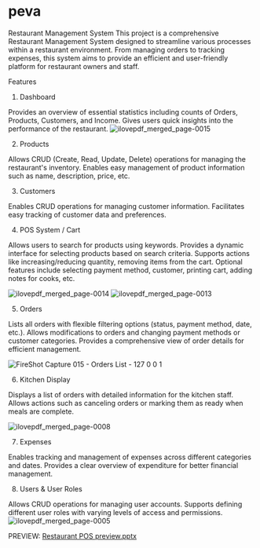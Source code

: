 # peva
Restaurant Management System
This project is a comprehensive Restaurant Management System designed to streamline various processes within a restaurant environment. From managing orders to tracking expenses, this system aims to provide an efficient and user-friendly platform for restaurant owners and staff.

Features

1. Dashboard

Provides an overview of essential statistics including counts of Orders, Products, Customers, and Income.
Gives users quick insights into the performance of the restaurant.
![ilovepdf_merged_page-0015](https://github.com/n495t4r/peva/assets/26253326/fe7df725-821c-483a-af3b-87e8821dd67a)

2. Products

Allows CRUD (Create, Read, Update, Delete) operations for managing the restaurant's inventory.
Enables easy management of product information such as name, description, price, etc.

3. Customers

Enables CRUD operations for managing customer information.
Facilitates easy tracking of customer data and preferences.

4. POS System / Cart

Allows users to search for products using keywords.
Provides a dynamic interface for selecting products based on search criteria.
Supports actions like increasing/reducing quantity, removing items from the cart.
Optional features include selecting payment method, customer, printing cart, adding notes for cooks, etc.

![ilovepdf_merged_page-0014](https://github.com/n495t4r/peva/assets/26253326/31818e1f-890f-4dba-80e7-65b61e76e36d)
![ilovepdf_merged_page-0013](https://github.com/n495t4r/peva/assets/26253326/11aa7d51-3671-4e79-8dd6-d008fc2012d3)


5. Orders

Lists all orders with flexible filtering options (status, payment method, date, etc.).
Allows modifications to orders and changing payment methods or customer categories.
Provides a comprehensive view of order details for efficient management.

![FireShot Capture 015 - Orders List - 127 0 0 1](https://github.com/n495t4r/peva/assets/26253326/0c524edf-b651-4b97-8cd6-03c2c5529cb6)


6. Kitchen Display

Displays a list of orders with detailed information for the kitchen staff.
Allows actions such as canceling orders or marking them as ready when meals are complete.

![ilovepdf_merged_page-0008](https://github.com/n495t4r/peva/assets/26253326/3638e27a-3dde-437a-94a5-956ec65965c7)

7. Expenses

Enables tracking and management of expenses across different categories and dates.
Provides a clear overview of expenditure for better financial management.

8. Users & User Roles

Allows CRUD operations for managing user accounts.
Supports defining different user roles with varying levels of access and permissions.
![ilovepdf_merged_page-0005](https://github.com/n495t4r/peva/assets/26253326/94ede61d-49ea-4208-82ba-497a2cef128c)

PREVIEW:
[Restaurant POS preview.pptx](https://github.com/n495t4r/Restaurant-POS/files/14398184/Restaurant.POS.preview.pptx)


